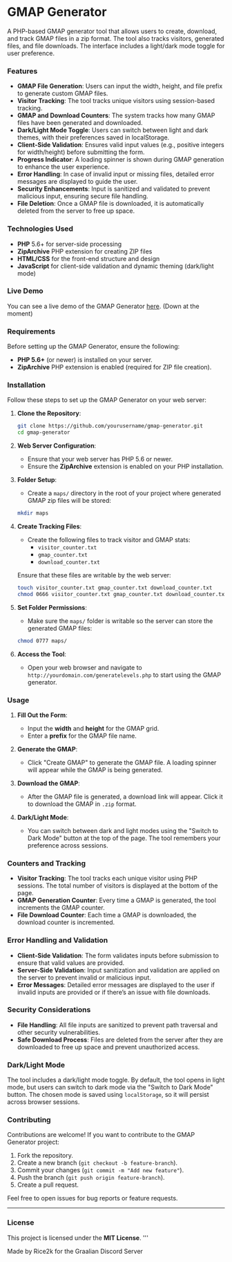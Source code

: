 # GMAP Generator

A PHP-based GMAP generator tool that allows users to create, download, and track GMAP files in a zip format. The tool also tracks visitors, generated files, and file downloads. The interface includes a light/dark mode toggle for user preference.

### Features
- **GMAP File Generation**: Users can input the width, height, and file prefix to generate custom GMAP files.
- **Visitor Tracking**: The tool tracks unique visitors using session-based tracking.
- **GMAP and Download Counters**: The system tracks how many GMAP files have been generated and downloaded.
- **Dark/Light Mode Toggle**: Users can switch between light and dark themes, with their preferences saved in localStorage.
- **Client-Side Validation**: Ensures valid input values (e.g., positive integers for width/height) before submitting the form.
- **Progress Indicator**: A loading spinner is shown during GMAP generation to enhance the user experience.
- **Error Handling**: In case of invalid input or missing files, detailed error messages are displayed to guide the user.
- **Security Enhancements**: Input is sanitized and validated to prevent malicious input, ensuring secure file handling.
- **File Deletion**: Once a GMAP file is downloaded, it is automatically deleted from the server to free up space.
  
### Technologies Used
- **PHP** 5.6+ for server-side processing
- **ZipArchive** PHP extension for creating ZIP files
- **HTML/CSS** for the front-end structure and design
- **JavaScript** for client-side validation and dynamic theming (dark/light mode)
  
### Live Demo
You can see a live demo of the GMAP Generator [here](http://yourdomain.com/generatelevels.php). (Down at the moment)

### Requirements

Before setting up the GMAP Generator, ensure the following:
- **PHP 5.6+** (or newer) is installed on your server.
- **ZipArchive** PHP extension is enabled (required for ZIP file creation).

### Installation

Follow these steps to set up the GMAP Generator on your web server:

1. **Clone the Repository**:
    ```bash
    git clone https://github.com/yourusername/gmap-generator.git
    cd gmap-generator
    ```

2. **Web Server Configuration**:
    - Ensure that your web server has PHP 5.6 or newer.
    - Ensure the **ZipArchive** extension is enabled on your PHP installation.

3. **Folder Setup**:
    - Create a `maps/` directory in the root of your project where generated GMAP zip files will be stored:
    ```bash
    mkdir maps
    ```

4. **Create Tracking Files**:
    - Create the following files to track visitor and GMAP stats:
      - `visitor_counter.txt`
      - `gmap_counter.txt`
      - `download_counter.txt`

    Ensure that these files are writable by the web server:
    ```bash
    touch visitor_counter.txt gmap_counter.txt download_counter.txt
    chmod 0666 visitor_counter.txt gmap_counter.txt download_counter.txt
    ```

5. **Set Folder Permissions**:
    - Make sure the `maps/` folder is writable so the server can store the generated GMAP files:
    ```bash
    chmod 0777 maps/
    ```

6. **Access the Tool**:
    - Open your web browser and navigate to `http://yourdomain.com/generatelevels.php` to start using the GMAP generator.

### Usage

1. **Fill Out the Form**:
   - Input the **width** and **height** for the GMAP grid.
   - Enter a **prefix** for the GMAP file name.

2. **Generate the GMAP**:
   - Click "Create GMAP" to generate the GMAP file. A loading spinner will appear while the GMAP is being generated.

3. **Download the GMAP**:
   - After the GMAP file is generated, a download link will appear. Click it to download the GMAP in `.zip` format.

4. **Dark/Light Mode**:
   - You can switch between dark and light modes using the "Switch to Dark Mode" button at the top of the page. The tool remembers your preference across sessions.

### Counters and Tracking

- **Visitor Tracking**: The tool tracks each unique visitor using PHP sessions. The total number of visitors is displayed at the bottom of the page.
- **GMAP Generation Counter**: Every time a GMAP is generated, the tool increments the GMAP counter.
- **File Download Counter**: Each time a GMAP is downloaded, the download counter is incremented.

### Error Handling and Validation

- **Client-Side Validation**: The form validates inputs before submission to ensure that valid values are provided.
- **Server-Side Validation**: Input sanitization and validation are applied on the server to prevent invalid or malicious input.
- **Error Messages**: Detailed error messages are displayed to the user if invalid inputs are provided or if there’s an issue with file downloads.

### Security Considerations

- **File Handling**: All file inputs are sanitized to prevent path traversal and other security vulnerabilities.
- **Safe Download Process**: Files are deleted from the server after they are downloaded to free up space and prevent unauthorized access.
  
### Dark/Light Mode

The tool includes a dark/light mode toggle. By default, the tool opens in light mode, but users can switch to dark mode via the "Switch to Dark Mode" button. The chosen mode is saved using `localStorage`, so it will persist across browser sessions.

### Contributing

Contributions are welcome! If you want to contribute to the GMAP Generator project:
1. Fork the repository.
2. Create a new branch (`git checkout -b feature-branch`).
3. Commit your changes (`git commit -m "Add new feature"`).
4. Push the branch (`git push origin feature-branch`).
5. Create a pull request.

Feel free to open issues for bug reports or feature requests.

---

### License

This project is licensed under the **MIT License**.
'''

Made by Rice2k for the Graalian Discord Server
